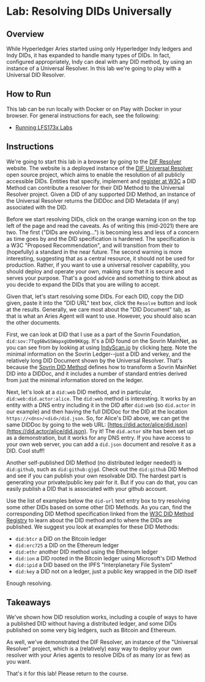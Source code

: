 # Lab: Resolving DIDs Universally

## Overview

While Hyperledger Aries started using only Hyperledger Indy ledgers and Indy DIDs, it has expanded to handle
many types of DIDs. In fact, configured appropriately, Indy can deal with any DID method, by using an
instance of a Universal Resolver. In this lab we're going to play with a Universal DID Resolver.

## How to Run

This lab can be run locally with Docker or on Play with Docker in your browser. For general instructions for each, see the following:

- [Running LFS173x Labs](RunningLabs.md)

## Instructions

We're going to start this lab in a browser by going to the [DIF Resolver](https://resolver.identity.foundation) website.
The website is a deployed instance of the [DIF Universal Resolver](https://github.com/decentralized-identity/universal-resolver/)
open source project, which aims to enable the resolution of all publicly accessible DIDs.
Entities that specify, implement and [register at W3C](https://w3c.github.io/did-spec-registries/#did-methods)
a DID Method can contribute a resolver for their DID Method to the Universal Resolver project.
Given a DID of any supported DID Method, an instance of the Universal Resolver returns the DIDDoc and DID Metadata (if any) associated with the DID.

Before we start resolving DIDs, click on the orange warning icon on the top left of the page and read the caveats. As of writing
this (mid-2021) there are two. The first ("DIDs are evolving...") is becoming less and less of a concern as time
goes by and the DID specification is hardened. The specification is a W3C "Proposed Recommendation", and will transition
from their to (hopefully) a standard in the near future. The second warning is more interesting, suggesting that as a
central resource, it should not be used for production. Rather, if you want to use a universal resolver capability,
you should deploy and operate your own, making sure that it is secure and serves your purpose. That's a good advice
and something to think about as you decide to expand the DIDs that you are willing to accept.

Given that, let's start resolving some DIDs. For each DID, copy the DID given, paste it into the "DID URL" text
box, click the `Resolve` button and look at the results. Generally, we care most about the "DID Document" tab,
as that is what an Aries Agent will want to use. However, you should also scan the other documents.

First, we can look at DID that I use as a part of the Sovrin Foundation, `did:sov:7Tqg6BwSSWapxgUDm9KKgg`. It's a DID
found on the Sovrin MainNet, as you can see from by looking at using [IndyScan.io](https://indyscan.io) by clicking [here](https://indyscan.io/tx/SOVRIN_MAINNET/domain/54474). Note the minimal information on the Sovrin Ledger--just a
DID and verkey, and the relatively long DID Document shown by the Universal Resolver. That's because the
[Sovrin DID Method](https://sovrin-foundation.github.io/sovrin/spec/did-method-spec-template.html)
defines how to transform a Sovrin MainNet DID into a DIDDoc, and it includes a number of standard entries
derived from just the minimal information stored on the ledger.

Next, let's look at a `did:web` DID method, and in particular, `did:web:did.actor:alice`. The `did:web` method is interesting.
It works by an entity with a DNS entry including it in the DID after `did:web` (so `did.actor` in our example) and then
having the full DIDDoc for the DID at the location `https://<dns>/<did>/did.json`. So, for Alice's DID above, we can get the
same DIDDoc by going to the web URL: [https://did.actor/alice/did.json](https://did.actor/alice/did.json). Try it!
The `did.actor` site has been set up as a demonstration, but it works for any DNS entry. If you have access to your own
web server, you can add a `did.json` document and resolve it as a DID. Cool stuff!

Another self-published DID Method (no distributed ledger needed!) is `did:github`, such as `did:github:gjgd`. Check
out the `did:github` DID Method and see if you can publish your own resolvable DID. The hardest part is generating
your private/public key pair for it. But if you can do that, you can easily publish a DID that is associated with your
github account.

Use the list of examples below the `did-url` text entry box to try resolving some other DIDs based on some other DID Methods.
As you can, find the corresponding DID Method specification linked from the
[W3C DID Method Registry](https://w3c.github.io/did-spec-registries/#did-methods) to learn about the DID method and to where
the DIDs are published. We suggest you look at examples for these DID Methods:

- `did:btcr` a DID on the Bitcoin ledger
- `did:erc725` a DID on the Ethereum ledger
- `did:ethr` another DID method using the Ethereum ledger
- `did:ion` a DID rooted in the Bitcoin ledger using Microsoft's DID Method
- `did:ipid` a DID based on the IPFS "Interplanetary File System"
- `did:key` a DID not on a ledger, just a public key wrapped in the DID itself

Enough resolving.

## Takeaways

We've shown how DID resolution works, including a couple of ways to have a published DID without having a distributed ledger,
and some DIDs published on some very big ledgers, such as Bitcoin and Ethereum.

As well, we've demonstrated the DIF Resolver, an instance of the "Universal Resolver" project, which is a (relatively) easy
way to deploy your own resolver with your Aries agents to resolve DIDs of as many (or as few) as you want.

That's it for this lab! Please return to the course.
